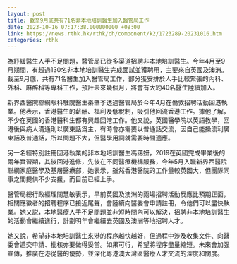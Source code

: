```yaml
---
layout: post
title: 截至9月底共有71名非本地培訓醫生加入醫管局工作
date: 2023-10-16 07:17:38.000000000 +08:00
link: https://news.rthk.hk/rthk/ch/component/k2/1723289-20231016.htm
categories: rthk
---
```


為紓緩醫生人手不足問題，醫管局已從多渠道招聘非本地培訓醫生。今年4月至9月期間，有超過130名非本地培訓醫生完成面試並獲聘用，主要來自英國及澳洲。截至9月底，共有71名醫生加入醫管局工作，部分獲安排於人手比較緊張的內科、外科、麻醉科等專科工作，預計未來幾個月，將會有大約40名醫生陸續加入。

新界西醫院聯網眼科駐院醫生秦肇斈透過醫管局於今年4月在倫敦招聘活動回港執業。他表示，香港醫生的薪酬、福利及低稅制，吸引他回流香港工作。據他了解，不少在英國的香港醫科生都有興趣回港工作。他又說，英國醫學院以英語教學，回港後與病人溝通則以廣東話爲主，有時會亦需要以普通話交流，因自己能操流利廣東話及普通話，所以問題不大，但醫學用詞就需要時間適應。

另一名經特別註冊回港執業的非本地培訓醫生馮藹妍，2019在英國完成畢業後的兩年實習期，其後回港進修，先後在不同醫療機構服務，今年5月入職新界西醫院聯網家庭醫學及基層醫療部，她表示，雖然香港醫院的工作量較英國大，但團隊同事之間提供不少支援，而目前已經上手。

醫管局總行政經理關慧敏表示，早前英國及澳洲的兩場招聘活動反應比預期正面，相關應徵者的招聘程序已接近尾聲，會陸續向醫委會申請註冊，令他們可以盡快執業。她又説，本地醫療人手不足問題並非短時間內可以解決，招聘非本地培訓醫生的活動會繼續進行，計劃明年會繼續去英國及澳洲等地招聘人才。

她又說，希望非本地培訓醫生來港的程序越快越好，但過程中涉及收集文件、向醫委會遞交申請、批核亦要做得妥當。如果可行，希望將程序盡量縮短。未來會加强宣傳，推廣在港從醫的優勢，並深化粵港澳大灣區醫療人才交流的深度和闊度。
